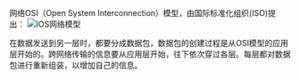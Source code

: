 网络OSI（Open System Interconnection）模型，由国际标准化组织(ISO)提出：
![IOS网络模型]()



在数据发送到另一层时，都要分成数据包，数据包的创建过程是从OSI模型的应用层开始的。跨网络传输的信息要从应用层开始，往下依次穿过各层。每层都对数据包进行重新组装，以增加自己的信息。




